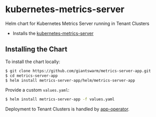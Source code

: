 # kubernetes-metrics-server
Helm chart for Kubernetes Metrics Server running in Tenant Clusters


* Installs the [kubernetes-metrics-server](https://github.com/kubernetes-incubator/metrics-server)

## Installing the Chart

To install the chart locally:

```bash
$ git clone https://github.com/giantswarm/metrics-server-app.git
$ cd metrics-server-app
$ helm install metrics-server-app/helm/metrics-server-app
```

Provide a custom `values.yaml`:

```bash
$ helm install metrics-server-app -f values.yaml
```

Deployment to Tenant Clusters is handled by [app-operator](https://github.com/giantswarm/app-operator).
